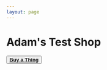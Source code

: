 ```yaml
---
layout: page
---
```


<!DOCTYPE html>
<html>
<head lang="en">
  <meta charset="UTF-8">
  <script
    id="fsc-api"
    src="https://d1f8f9xcsvx3ha.cloudfront.net/sbl/0.8.0/fastspring-builder.min.js"
    type="text/javascript"
    data-storefront="adamharvey.test.onfastspring.com/popup-adamharvey">
  </script>
</head>
<body>
  <h1>Adam's Test Shop</h1>
  <p><button><b><a href='#' data-fsc-action="Add,Checkout" data-fsc-item-path-value="test-product">Buy a Thing</a></b></button></p>
</body>
</html>
